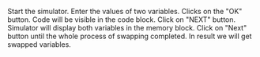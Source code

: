 Start the simulator.
Enter the values of two variables.
Clicks on the "OK" button.
Code will be visible in the code block.
Click on "NEXT" button.
Simulator will display both variables in the memory block.
Click on "Next" button until the whole process of swapping completed.
In result we will get swapped variables.
